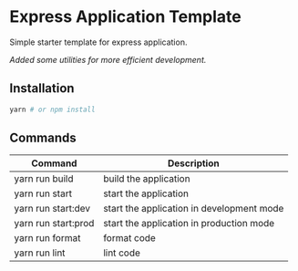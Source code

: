 # Express Application Template

Simple starter template for express application.

_Added some utilities for more efficient development._

## Installation

```bash
yarn # or npm install
```

## Commands

| Command             | Description                               |
| ------------------- | ----------------------------------------- |
| yarn run build      | build the application                     |
| yarn run start      | start the application                     |
| yarn run start:dev  | start the application in development mode |
| yarn run start:prod | start the application in production mode  |
| yarn run format     | format code                               |
| yarn run lint       | lint code                                 |
